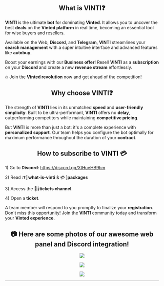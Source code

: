 <h2 align="center">What is <strong>VINTI</strong>❓</h2>

<p><strong>VINTI</strong> is the ultimate <strong>bot</strong> for dominating <strong>Vinted</strong>. It allows you to uncover the best <strong>deals</strong> on the <strong>Vinted platform</strong> in real time, becoming an essential tool for wise buyers and resellers.</p>

<p>Available on the Web, <strong>Discord</strong>, and <strong>Telegram</strong>, <strong>VINTI</strong> streamlines your <strong>search management</strong> with a super intuitive interface and advanced features like <strong>autobuy</strong>.</p>

<p>Boost your earnings with our <strong>Business offer</strong>! Resell <strong>VINTI</strong> as a <strong>subscription</strong> on your <strong>Discord</strong> and create a new <strong>revenue stream</strong> effortlessly.</p>

<p>🔥 Join the <strong>Vinted revolution</strong> now and get ahead of the competition!</p>

<h2 align="center">Why choose <strong>VINTI</strong>❓</h2>
<p>The strength of <strong>VINTI</strong> lies in its unmatched <strong>speed</strong> and <strong>user-friendly simplicity</strong>. Built to be ultra-performant, <strong>VINTI</strong> offers no <strong>delay</strong>, outperforming competitors while maintaining <strong>competitive pricing</strong>.</p>

<p>But <strong>VINTI</strong> is more than just a bot: it's a complete experience with <strong>personalized support</strong>. Our team helps you configure the bot optimally for maximum performance throughout the duration of your <strong>contract</strong>.</p>

<h2 align="center">How to subscribe to <strong>VINTI</strong> 💳</h2>
<p>1) Go to <strong>Discord</strong>: <a href="https://discord.gg/XtHueHB9hm">https://discord.gg/XtHueHB9hm</a></p>
<p>2) Read :❓┋<strong>what-is-vinti</strong> &  💳┋<strong>packages</strong></p>
<p>3) Access the 📩┋<strong>tickets channel</strong>.</p>
<p>4) Open a <strong>ticket</strong>.</p>

<p>A team member will respond to you promptly to finalize your <strong>registration</strong>. Don't miss this opportunity! Join the <strong>VINTI</strong> community today and transform your <strong>Vinted experience</strong>.</p>

<h2 align="center">📷 Here are some photos of our awesome <strong>web panel</strong> and <strong>Discord integration</strong>!</h2>

<p align="center">
  <img align="center" src="https://cdn.discordapp.com/attachments/1162776152084066365/1342278921604825150/Panel.png?ex=67b90e29&is=67b7bca9&hm=f8e0b4a060f21fe80fec9a405ef6ba43d8fca98eab3bfb8c5d60a0a06eda88a7&"></img>
</p>
<p align="center">
  <img align="center" src="https://cdn.discordapp.com/attachments/1162776152084066365/1342278922125185034/Searchs.png?ex=67b90e29&is=67b7bca9&hm=0ecedd51d32641e8d14ffdcdbe0ebbfd98133264325684a536f56475474a30e6&"></img>
</p>
<p align="center">
  <img align="center" src="https://cdn.discordapp.com/attachments/1162776152084066365/1342279144523960330/Discord.png?ex=67b90e5e&is=67b7bcde&hm=4ff83ec92b01df74bf68a89f8d0d2b0048c83bdef64a786cbe2e0ea371f9b72b&"></img>
</p>
<hr>


<br>
